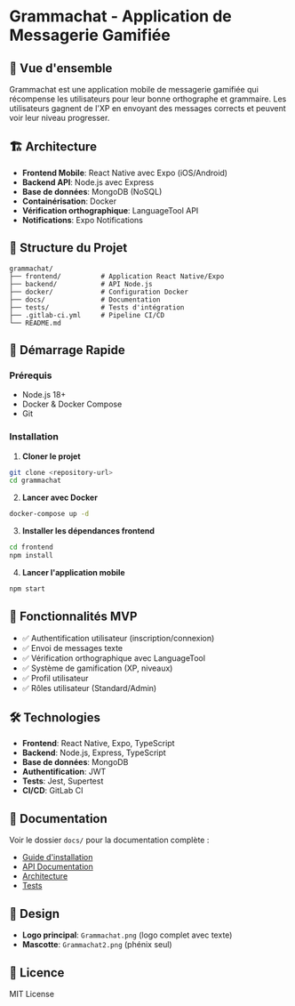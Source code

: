 # Grammachat - Application de Messagerie Gamifiée

## 🎯 Vue d'ensemble

Grammachat est une application mobile de messagerie gamifiée qui récompense les utilisateurs pour leur bonne orthographe et grammaire. Les utilisateurs gagnent de l'XP en envoyant des messages corrects et peuvent voir leur niveau progresser.

## 🏗️ Architecture

- **Frontend Mobile**: React Native avec Expo (iOS/Android)
- **Backend API**: Node.js avec Express
- **Base de données**: MongoDB (NoSQL)
- **Containérisation**: Docker
- **Vérification orthographique**: LanguageTool API
- **Notifications**: Expo Notifications

## 📁 Structure du Projet

```
grammachat/
├── frontend/          # Application React Native/Expo
├── backend/           # API Node.js
├── docker/            # Configuration Docker
├── docs/              # Documentation
├── tests/             # Tests d'intégration
├── .gitlab-ci.yml     # Pipeline CI/CD
└── README.md
```

## 🚀 Démarrage Rapide

### Prérequis
- Node.js 18+
- Docker & Docker Compose
- Git

### Installation

1. **Cloner le projet**
```bash
git clone <repository-url>
cd grammachat
```

2. **Lancer avec Docker**
```bash
docker-compose up -d
```

3. **Installer les dépendances frontend**
```bash
cd frontend
npm install
```

4. **Lancer l'application mobile**
```bash
npm start
```

## 📱 Fonctionnalités MVP

- ✅ Authentification utilisateur (inscription/connexion)
- ✅ Envoi de messages texte
- ✅ Vérification orthographique avec LanguageTool
- ✅ Système de gamification (XP, niveaux)
- ✅ Profil utilisateur
- ✅ Rôles utilisateur (Standard/Admin)

## 🛠️ Technologies

- **Frontend**: React Native, Expo, TypeScript
- **Backend**: Node.js, Express, TypeScript
- **Base de données**: MongoDB
- **Authentification**: JWT
- **Tests**: Jest, Supertest
- **CI/CD**: GitLab CI

## 📖 Documentation

Voir le dossier `docs/` pour la documentation complète :
- [Guide d'installation](docs/installation.md)
- [API Documentation](docs/api.md)
- [Architecture](docs/architecture.md)
- [Tests](docs/tests.md)

## 🎨 Design

- **Logo principal**: `Grammachat.png` (logo complet avec texte)
- **Mascotte**: `Grammachat2.png` (phénix seul)

## 📄 Licence

MIT License
